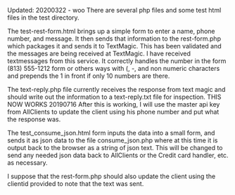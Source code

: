 Updated: 20200322 - woo
There are several php files and some test html files in the test directory.

The test-rest-form.html brings up a simple form to enter a name, phone number, and message.  It then sends that information to the rest-form.php which packages it and sends it to TextMagic.  This has been validated and the messages are being received at TextMagic.  I have received textmessages from this service.  It correctly handles the number in the form (813) 555-1212 form or others ways with (, -, and non numeric characters and prepends the 1 in front if only 10 numbers are there.

The text-reply.php file currently receives the response from text magic and should write out the information to a text-reply.txt file for inspection.  THIS NOW WORKS 20190716
After this is working, I will use the master api key from AllClients to
update the client using his phone number and put what the response was.

The test_consume_json.html form inputs the data into a small form, and sends it as json data to the file
consume_json.php where at this time it is output back to the browser as a string of json text.
This will be changed to send any needed json data back to AllClients or the Credit card handler, etc. as necessary.

I suppose that the rest-form.php should also update the client using the clientid provided to note that the text was sent.
